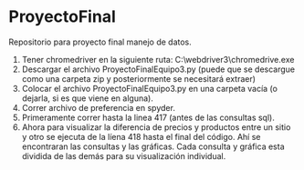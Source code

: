 # ProyectoFinal
Repositorio para proyecto final manejo de datos. 
1) Tener chromedriver en la siguiente ruta: C:\webdriver3\chromedrive.exe 
2) Descargar el archivo ProyectoFinalEquipo3.py (puede que se descargue como una carpeta zip y posteriormente se necesitará extraer)
3) Colocar el archivo ProyectoFinalEquipo3.py en una carpeta vacía (o dejarla, si es que viene en alguna). 
4) Correr archivo de preferencia en spyder. 
5) Primeramente correr hasta la linea 417 (antes de las consultas sql). 
6) Ahora para visualizar la diferencia de precios y productos entre un sitio y otro se ejecuta de la líena 418 hasta el final del código. Ahí se encontraran las consultas y las gráficas. Cada consulta y gráfica esta dividida de las demás para su visualización individual.
